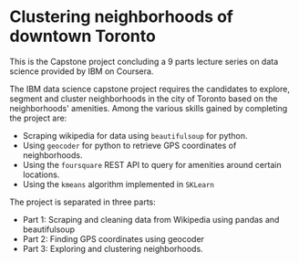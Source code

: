 # Clustering neighborhoods of downtown Toronto

This is the Capstone project concluding a 9 parts lecture series on data science provided by IBM on Coursera. 

The IBM data science capstone project requires the candidates to explore, segment and cluster neighborhoods in the city of Toronto based on the neighborhoods' amenities. Among the various skills gained by completing the project are:

+ Scraping wikipedia for data using `beautifulsoup` for python.
+ Using `geocoder` for python to retrieve GPS coordinates of neighborhoods.
+ Using the `foursquare` REST API to query for amenities around certain locations.
+ Using the `kmeans` algorithm implemented in `SKLearn`

The project is separated in three parts:

+ Part 1: Scraping and cleaning data from Wikipedia using pandas and beautifulsoup
+ Part 2: Finding GPS coordinates using geocoder
+ Part 3: Exploring and clustering neighborhoods.
